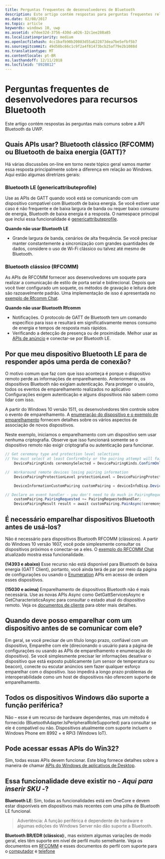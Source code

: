 ```yaml
---
title: Perguntas frequentes de desenvolvedores de Bluetooth
description: Este artigo contém respostas para perguntas frequentes relacionadas às APIs Bluetooth da UWP.
ms.date: 02/08/2017
ms.topic: article
keywords: windows 10, uwp
ms.assetid: e7dee32d-3756-430d-a026-32c1ee288a85
ms.localizationpriority: medium
ms.openlocfilehash: 4cc1bafb90b20083d55a622873dea7be5efbf5b7
ms.sourcegitcommit: 49d58bc66c1c9f2a4f81473bcb25af79e2b1088d
ms.translationtype: MT
ms.contentlocale: pt-BR
ms.lasthandoff: 12/11/2018
ms.locfileid: "8928812"
---
```

# <a name="bluetooth-developer-faq"></a>Perguntas frequentes de desenvolvedores para recursos Bluetooth

Este artigo contém respostas às perguntas mais comuns sobre a API Bluetooth da UWP.

## <a name="what-apis-do-i-use-bluetooth-classic-rfcomm-or-bluetooth-low-energy-gatt"></a>Quais APIs usar? Bluetooth clássico (RFCOMM) ou Bluetooth de baixa energia (GATT)?
Há várias discussões on-line em torno neste tópico geral vamos manter essa resposta principalmente sobre a diferença em relação ao Windows. Aqui estão algumas diretrizes gerais:

### <a name="bluetooth-le-windowsdevicesbluetoothgenericattributeprofile"></a>Bluetooth LE (genericattributeprofile)

Use as APIs de GATT quando você está se comunicando com um dispositivo compatível com Bluetooth de baixa energia. Se você estiver usar caso é não frequente e de baixa largura de banda ou requer baixo consumo de energia, Bluetooth de baixa energia é a resposta. O namespace principal que inclui essa funcionalidade é [genericattributeprofile](https://docs.microsoft.com/en-us/uwp/api/Windows.Devices.Bluetooth.GenericAttributeProfile). 

**Quando não usar Bluetooth LE**
- Grande largura de banda, cenários de alta frequência. Se você precisar manter constantemente a sincronização com grandes quantidades de dados, considere o uso de Wi-Fi clássico ou talvez até mesmo de Bluetooth. 

### <a name="bluetooth-classic-windowsdevicesbluetoothrfcomm"></a>Bluetooth clássico (RFCOMM)

As APIs de RFCOMM fornecer aos desenvolvedores um soquete para realizar a comunicação de estilo de porta serial e bidirecional. Depois que você tiver configurado um soquete, os métodos de gravação e leitura dele são razoavelmente padrão. Uma implementação de isso é apresentada no [exemplo de Rfcomm Chat](https://github.com/Microsoft/Windows-universal-samples/tree/dev/Samples/BluetoothRfcommChat). 

**Quando não usar Bluetooth Rfcomm** 
- Notificações. O protocolo de GATT de Bluetooth tem um comando específico para isso e resultará em significativamente menos consumo de energia e tempos de resposta mais rápidos. 
- Verificando a detecção de presença ou de proximidade. Melhor usar as [APIs de anúncio](https://docs.microsoft.com/en-us/uwp/api/windows.devices.bluetooth.advertisement) e conectar-se por Bluetooth LE. 


## <a name="why-does-my-bluetooth-le-device-stop-responding-after-a-disconnect"></a>Por que meu dispositivo Bluetooth LE para de responder após uma perda de conexão?

O motivo comum que faz com que isso aconteça é porque o dispositivo remoto perde as informações de emparelhamento. Anteriormente, os dispositivos Bluetooth não exigiam autenticação. Para proteger o usuário, todos os eventos de emparelhamento realizados no aplicativo Configurações exigem autenticação e alguns dispositivos não sabem como lidar com isso. 

A partir do Windows 10 versão 1511, os desenvolvedores têm controle sobre o evento de emparelhamento. A [enumeração do dispositivo e o exemplo de emparelhamento](https://github.com/Microsoft/Windows-universal-samples/tree/master/Samples/DeviceEnumerationAndPairing) fornecem detalhes sobre os vários aspectos de associação de novos dispositivos.

Neste exemplo, iniciamos o emparelhamento com um dispositivo sem usar nenhuma criptografia. Observe que isso funcionará somente se o dispositivo remoto não exigir criptografia ou autenticação para funcionar.

```csharp
// Get ceremony type and protection level selections
// You must select at least ConfirmOnly or the pairing attempt will fail
    DevicePairingKinds ceremonySelected = DevicePairingKinds.ConfirmOnly;

//  Workaround remote devices losing pairing information
    DevicePairingProtectionLevel protectionLevel = DevicePairingProtectionLevel.None

    DeviceInformationCustomPairing customPairing = deviceInfoDisp.DeviceInformation.Pairing.Custom;

// Declare an event handler - you don't need to do much in PairingRequestedHandler since the ceremony is "None"
    customPairing.PairingRequested += PairingRequestedHandler;
    DevicePairingResult result = await customPairing.PairAsync(ceremonySelected, protectionLevel);
```

## <a name="do-i-have-to-pair-bluetooth-devices-before-using-them"></a>É necessário emparelhar dispositivos Bluetooth antes de usá-los?

Não é necessário para dispositivos Bluetooth RFCOMM (clássicos). A partir do Windows 10 versão 1607, você pode simplesmente consultar os dispositivos próximos e conectar-se a eles. O [exemplo do RFCOMM Chat](https://github.com/Microsoft/Windows-universal-samples/tree/dev/Samples/BluetoothRfcommChat) atualizado mostra essa funcionalidade. 

**(14393 e abaixo)** Esse recurso não está disponível para Bluetooth de baixa energia (GATT Client), portanto, você ainda terá de par por meio da página de configurações ou usando o [Enumeration](https://msdn.microsoft.com/en-us/library/windows/apps/windows.devices.enumeration.aspx) APIs em acesso de ordem esses dispositivos.

**(15030 e acima)** Emparelhamento de dispositivos Bluetooth não é mais necessária. Use as novas APIs Async como GetGattServicesAsync e GetCharacteristicsAsync para consultar o estado atual do dispositivo remoto. Veja os [documentos de cliente](gatt-client.md) para obter mais detalhes. 

## <a name="when-should-i-pair-with-a-device-before-communicating-with-it"></a>Quando deve posso emparelhar com um dispositivo antes de se comunicar com ele?
Em geral, se você precisar de um título longo prazo, confiável com um dispositivo, Emparelhe com ele (direcionando o usuário para a página de configurações ou usando as APIs de emparelhamento e enumeração do dispositivo). Se você simplesmente precisar ler informações desativar o dispositivo que está exposto publicamente (um sensor de temperatura ou beacon), conecte ou escutar anúncios sem fazer qualquer esforço emparelhar com o dispositivo. Isso impedirá a longo prazo problemas de interoperabilidade como um host de dispositivos não oferecem suporte de emparelhamento. 

## <a name="do-all-windows-devices-support-peripheral-role"></a>Todos os dispositivos Windows dão suporte a função periférica?

Não – esse é um recurso de hardware dependentes, mas um método é fornecido (BluetoothAdapter.IsPeripheralRoleSupported) para consultar se ele é compatível ou não.  Dispositivos atualmente com suporte incluem o Windows Phone em 8992 + e RPi3 (Windows IoT). 

## <a name="can-i-access-these-apis-from-win32"></a>Pode acessar essas APIs do Win32?

Sim, todas essas APIs devem funcionar. Este blog fornece detalhes sobre a maneira de chamar [APIs do Windows de aplicativos de Desktop](https://blogs.windows.com/buildingapps/2017/01/25/calling-windows-10-apis-desktop-application/). 
## <a name="is-this-functionality-supposed-to-exist-on--insert-sku-here-"></a>Essa funcionalidade deve existir no *- Aqui para inserir SKU -*?

**Bluetooth LE**: Sim, todas as funcionalidades está em OneCore e devem estar disponíveis em dispositivos mais recentes com uma pilha de Bluetooth LE funcional. 
> Advertência: A função periférica é dependente de hardware e algumas edições do Windows Server não dão suporte a Bluetooth. 

**Bluetooth BR/EDR (clássico)**:, mas existem algumas variações de modo geral, eles têm suporte em nível de perfil muito semelhante. Veja os documentos em [RFCOMM](send-or-receive-files-with-rfcomm.md) e esses documentos do perfil com suporte para o [computador](https://support.microsoft.com/en-us/help/10568/windows-10-supported-bluetooth-profiles) e [telefone](https://support.microsoft.com/en-us/help/10569/windows-10-mobile-supported-bluetooth-profiles)

